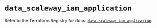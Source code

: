 # `data_scaleway_iam_application`

Refer to the Terraform Registry for docs: [`data_scaleway_iam_application`](https://registry.terraform.io/providers/scaleway/scaleway/2.59.0/docs/data-sources/iam_application).
